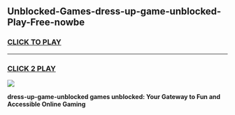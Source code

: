 
## Unblocked-Games-dress-up-game-unblocked-Play-Free-nowbe
<h3>
<a href="https://premium76.site?title=dress-up-game-unblocked&ref=19M">CLICK TO PLAY</a></h3>
<hr>

<h3>
<a href="https://premium76.site?title=dress-up-game-unblocked&ref=19M">CLICK 2 PLAY</a>
  
</h3>

<a href="https://premium76.site?title=dress-up-game-unblocked&ref=19M"><img src="https://clearcache.store/games.png"></a>


**dress-up-game-unblocked games unblocked: Your Gateway to Fun and Accessible Online Gaming**
